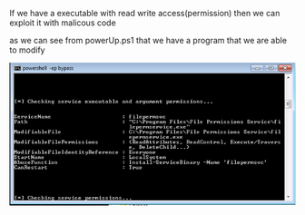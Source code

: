 If we have a executable with read write access(permission) then we can exploit it with malicous code

as we can see from powerUp.ps1 that we have a program that we are able to modify


![](/Windows-Privilege-Escalation-Notes/windows_images/escalation_path-executable_files-1.png)


